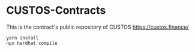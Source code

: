 # CUSTOS-Contracts

This is the contract's public repository of CUSTOS https://custos.finance/


```
yarn install
npx hardhat compile
```

